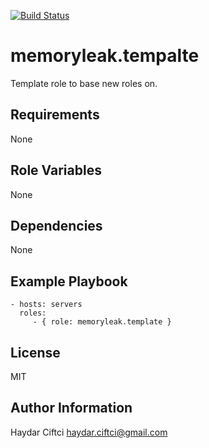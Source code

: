 [![Build Status](https://api.travis-ci.org/memoryleak/ansible-role-template.svg?branch=master)](https://travis-ci.org/memoryleak/ansible-role-template)

memoryleak.tempalte
===================

Template role to base new roles on.

Requirements
------------

None

Role Variables
--------------

None

Dependencies
------------

None

Example Playbook
----------------

    - hosts: servers
      roles:
         - { role: memoryleak.template }

License
-------

MIT

Author Information
------------------

Haydar Ciftci <haydar.ciftci@gmail.com>
